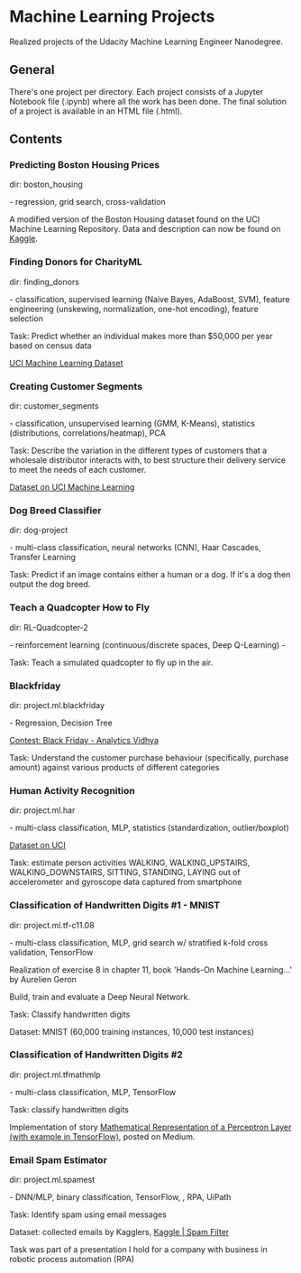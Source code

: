# Machine Learning Projects
Realized projects of the Udacity Machine Learning Engineer Nanodegree.
## General
There's one project per directory. Each project consists of a Jupyter Notebook file (.ipynb) where all the work has been done. The final solution of a project is available in an HTML file (.html).

## Contents
### Predicting Boston Housing Prices
dir: boston_housing

\- regression, grid search, cross-validation

A modified version of the Boston Housing dataset found on the UCI Machine Learning Repository. Data and description can now be found on <a href='https://www.kaggle.com/c/boston-housing'>Kaggle</a>.

### Finding Donors for CharityML
dir: finding_donors

\- classification, supervised learning (Naive Bayes, AdaBoost, SVM), feature engineering (unskewing, normalization, one-hot encoding), feature selection

Task: Predict whether an individual makes more than $50,000 per year based on census data

<a href='https://archive.ics.uci.edu/ml/datasets/Census+Income'>UCI Machine Learning Dataset</a>

### Creating Customer Segments
dir: customer_segments

\- classification, unsupervised learning (GMM, K-Means), statistics (distributions, correlations/heatmap), PCA

Task: Describe the variation in the different types of customers that a wholesale distributor interacts with, to best structure their delivery service to meet the needs of each customer.

<a href='https://archive.ics.uci.edu/ml/datasets/Wholesale+customers'>Dataset on UCI Machine Learning</a>

### Dog Breed Classifier
dir: dog-project

\- multi-class classification, neural networks (CNN), Haar Cascades, Transfer Learning

Task: Predict if an image contains either a human or a dog. If it's a dog then output the dog breed.

### Teach a Quadcopter How to Fly
dir: RL-Quadcopter-2

\- reinforcement learning (continuous/discrete spaces, Deep Q-Learning) -

Task: Teach a simulated quadcopter to fly up in the air.

### Blackfriday
dir: project.ml.blackfriday

\- Regression, Decision Tree

<a href = 'https://datahack.analyticsvidhya.com/contest/black-friday/'>Contest: Black Friday - Analytics Vidhya</a>

Task: Understand the customer purchase behaviour (specifically, purchase amount) against various products of different categories

### Human Activity Recognition
dir: project.ml.har

\- multi-class classification, MLP, statistics (standardization, outlier/boxplot)

<a href = 'http://archive.ics.uci.edu/ml/datasets/Human+Activity+Recognition+Using+Smartphones'>Dataset on UCI</a>

Task: estimate person activities WALKING, WALKING_UPSTAIRS, WALKING_DOWNSTAIRS, SITTING, STANDING, LAYING out of accelerometer and gyroscope data captured from smartphone

### Classification of Handwritten Digits #1 - MNIST
dir: project.ml.tf-c11.08

\- multi-class classification, MLP, grid search w/ stratified k-fold cross validation, TensorFlow

Realization of exercise 8 in chapter 11, book 'Hands-On Machine Learning...' by Aurelien Geron

Build, train and evaluate a Deep Neural Network.

Task: Classify handwritten digits

Dataset: MNIST (60,000 training instances, 10,000 test instances)

### Classification of Handwritten Digits #2
dir: project.ml.tfmathmlp

\- multi-class classification, MLP, TensorFlow

Task: classify handwritten digits

Implementation of story <a href = 'https://medium.com/@daniel.hellwig.p/mathematical-representation-of-a-perceptron-layer-with-example-in-tensorflow-754a38833b44'>Mathematical Representation of a Perceptron Layer
(with example in TensorFlow)</a>, posted on Medium.

### Email Spam Estimator
dir: project.ml.spamest

\- DNN/MLP, binary classification, TensorFlow, , RPA, UiPath

Task: Identify spam using email messages

Dataset: collected emails by Kagglers, <a href= 'https://www.kaggle.com/karthickveerakumar/spam-filter'>Kaggle | Spam Filter</a>

Task was part of a presentation I hold for a company with business in robotic process automation (RPA)
